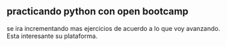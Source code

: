 ## practicando python con open bootcamp 
se ira incrementando mas ejercicios de acuerdo a lo que voy avanzando. 
Esta interesante su plataforma. 

